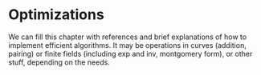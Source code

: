 # Optimizations
We can fill this chapter with references and brief explanations of how to implement efficient algorithms. It may be operations in curves (addition, pairing) or finite fields (including exp and inv, montgomery form), or other stuff, depending on the needs.
